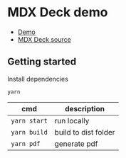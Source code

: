 # MDX Deck demo

- [Demo](https://mdx-deck.netlify.com)
- [MDX Deck source](https://github.com/jxnblk/mdx-deck)

## Getting started

Install dependencies

```shell
yarn
```

cmd | description
--- | ---
`yarn start` | run locally
`yarn build` | build to dist folder
`yarn pdf` | generate pdf
